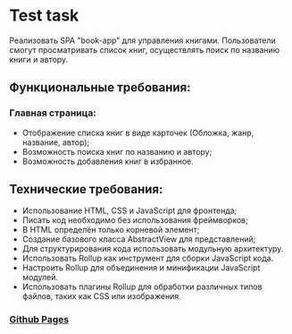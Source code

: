 # Test task

Реализовать SPA "book-app" для управления книгами. Пользователи смогут просматривать список книг, осуществлять поиск по названию книги и автору.

## Функциональные требования:

### Главная страница:
- Отображение списка книг в виде карточек (Обложка, жанр, название, автор);
- Возможность поиска книг по названию и автору;
- Возможность добавления книг в избранное.

## Технические требования:

- Использование HTML, CSS и JavaScript для фронтенда;
- Писать код необходимо без использования фреймворков;
- В HTML определён только корневой элемент;
- Создание базового класса AbstractView для представлений;
- Для структурирования кода использовать модульную архитектуру.
- Использовать Rollup как инструмент для сборки JavaScript кода.
- Настроить Rollup для объединения и минификации JavaScript модулей.
- Использовать плагины Rollup для обработки различных типов файлов, таких как CSS или изображения.

### [Github Pages](https://afanasev97.github.io/book-app/)
